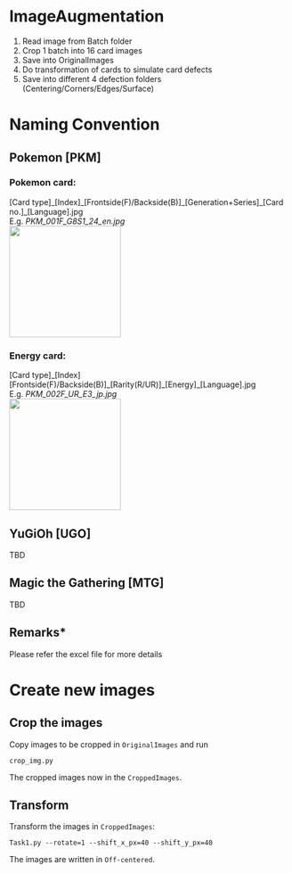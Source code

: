 # ImageAugmentation
  1. Read image from Batch folder
  2. Crop 1 batch into 16 card images
  3. Save into OriginalImages
  4. Do transformation of cards to simulate card defects
  5. Save into different 4 defection folders (Centering/Corners/Edges/Surface)
  
  
# Naming Convention
## Pokemon [PKM]
### Pokemon card:<br /> 
[Card type]\_[Index]\_[Frontside(F)/Backside(B)]\_[Generation+Series]\_[Card no.]\_[Language].jpg<br />
E.g. *PKM_001F_G8S1_24_en.jpg<br />*
<img src="https://tcg.pokemon.com/assets/img/expansions/sword-shield/cards/en-us/SWSH1_24-2x.jpg" width="200" /><br />
### Energy card:<br /> 
[Card type]\_[Index][Frontside(F)/Backside(B)]\_[Rarity(R/UR)]\_[Energy]\_[Language].jpg<br />
E.g. *PKM_002F_UR_E3_jp.jpg<br />*
<img src="https://den-cards.pokellector.com/308/Fighting-Energy.S5A.96.37943.png" width="200" /><br />
## YuGiOh [UGO]
TBD
## Magic the Gathering [MTG]
TBD<br />
## Remarks*
Please refer the excel file for more details

# Create new images
## Crop the images
Copy images to be cropped in `OriginalImages` and run
```
crop_img.py
```
The cropped images now in the `CroppedImages`.
## Transform
Transform the images in `CroppedImages`:
```
Task1.py --rotate=1 --shift_x_px=40 --shift_y_px=40
```
The images are written in `Off-centered`.
